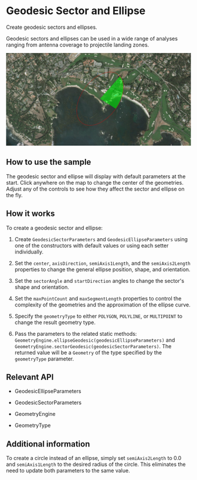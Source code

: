 # Geodesic Sector and Ellipse

Create geodesic sectors and ellipses.

Geodesic sectors and ellipses can be used in a wide range of analyses ranging from antenna coverage to projectile landing zones.

![](GeodesicSectorAndEllipse.png)

## How to use the sample

The geodesic sector and ellipse will display with default parameters at the start. Click anywhere on the map to change the center of the geometries. Adjust any of the controls to see how they affect the sector and ellipse on the fly.

## How it works

To create a geodesic sector and ellipse:


1.  Create `GeodesicSectorParameters` and `GeodesicEllipseParameters` using one of the constructors with default values or using each setter individually.

2.  Set the `center`, `axisDirection`, `semiAxis1Length`, and the `semiAxis2Length` properties to change the general ellipse position, shape, and orientation.

3.  Set the `sectorAngle` and `startDirection` angles to change the sector's shape and orientation.

4.  Set the `maxPointCount` and `maxSegmentLength` properties to control the complexity of the geometries and the approximation of the ellipse curve.

5.  Specify the `geometryType` to either `POLYGON`, `POLYLINE`, or `MULTIPOINT` to change the result geometry type.

6.  Pass the parameters to the related static methods: `GeometryEngine.ellipseGeodesic(geodesicEllipseParameters)` and `GeometryEngine.sectorGeodesic(geodesicSectorParameters)`. The returned value will be a `Geometry` of the type specified by the `geometryType` parameter.


## Relevant API


*   GeodesicEllipseParameters
  
*   GeodesicSectorParameters

*   GeometryEngine

*   GeometryType


## Additional information

To create a circle instead of an ellipse, simply set `semiAxis2Length` to 0.0 and `semiAxis1Length` to the desired radius of the circle. This eliminates the need to update both parameters to the same value.
